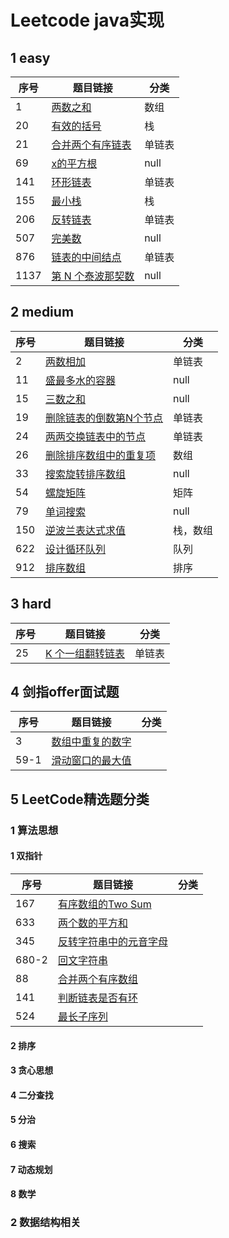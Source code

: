 
# Leetcode java实现

## 1 easy

| 序号 | 题目链接 | 分类 |
| --- | --- | --- |
| 1 | [两数之和](./code/1.md)   | 数组 |
| 20 | [有效的括号](./code/20.md)  | 栈 |
| 21 | [合并两个有序链表](./code/21.md)    | 单链表 |
| 69 | [x的平方根](./code/69.md) | null |
| 141 | [环形链表](./code/141.md)   | 单链表 |
| 155 | [最小栈](./code/155.md)  | 栈 |
| 206 | [反转链表](./code/206.md)    | 单链表 |
| 507 | [完美数](./code/507.md)   | null |
| 876 | [链表的中间结点](./code/876.md) | 单链表 |
| 1137 | [第 N 个泰波那契数](./code/1137.md)  | null |

## 2 medium 

| 序号 | 题目链接 | 分类 |
| --- | --- | --- |
| 2 | [两数相加](./code/2.md) | 单链表 |
| 11 | [盛最多水的容器](./code/11.md) | null |
| 15 | [三数之和](./code/15.md) | null |
| 19 | [删除链表的倒数第N个节点](./code/19.md) | 单链表 |
| 24 | [两两交换链表中的节点](./code/24.md) | 单链表 |
| 26 | [删除排序数组中的重复项](./code/26.md) | 数组 |
| 33 | [搜索旋转排序数组](./code/33.md) | null |
| 54 | [螺旋矩阵](./code/54.md)| 矩阵 |
| 79 | [单词搜索](./code/79.md)| null |
| 150 | [逆波兰表达式求值](./code/150.md) | 栈，数组 |
| 622 | [设计循环队列](./code/622.md) | 队列 |
| 912 | [排序数组](./code/912.md) | 排序 |

## 3 hard

| 序号 | 题目链接 | 分类 |
| --- | --- | --- |
| 25 | [K 个一组翻转链表](./code/25.md) | 单链表 |

## 4 剑指offer面试题

| 序号 | 题目链接 | 分类 |
| --- | --- | --- |
| 3 | [数组中重复的数字](./code/jz03.md) |  |
| 59-1 | [滑动窗口的最大值](./note/Jz59-1.md)  |  |

## 5 LeetCode精选题分类  

### 1 算法思想

#### 1 双指针   

| 序号 | 题目链接 | 分类 |
| --- | --- | --- |
| 167 | [有序数组的Two Sum](./src/com/github/xioc/problems/Main167.java)  |  |
| 633 | [两个数的平方和](./src/com/github/xioc/problems/Main633.java) |  |
| 345 | [反转字符串中的元音字母](./src/com/github/xioc/problems/Main345.java) |  |
| 680-2 | [回文字符串 ](./src/com/github/xioc/problems/Main680ii.java) |  |
| 88 | [合并两个有序数组](./src/com/github/xioc/problems/Main88.java) |  |
| 141 | [判断链表是否有环](./src/com/github/xioc/problems/Main141.java) |  |
| 524 | [最长子序列](./src/com/github/xioc/problems/Main524.java) |  |
    
#### 2 排序  

#### 3 贪心思想  
#### 4 二分查找
#### 5 分治
#### 6 搜索
#### 7 动态规划  
#### 8 数学  
### 2 数据结构相关